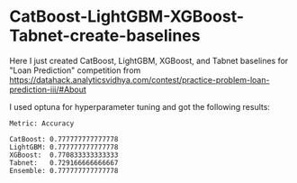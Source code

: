 # CatBoost-LightGBM-XGBoost-Tabnet-create-baselines

Here I just created CatBoost, LightGBM, XGBoost, and Tabnet baselines for "Loan Prediction" competition from https://datahack.analyticsvidhya.com/contest/practice-problem-loan-prediction-iii/#About

I used optuna for hyperparameter tuning and got the following results:

```
Metric: Accuracy

CatBoost: 0.777777777777778
LightGBM: 0.777777777777778
XGBoost:  0.770833333333333
Tabnet:   0.729166666666667
Ensemble: 0.777777777777778
```

